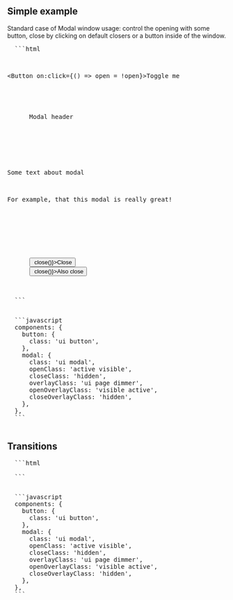 <script>
import Intro from './intro.md';
import Link from '../../_components/link.svelte';
import ShowBlock from '../../_components/show-block.svelte';
import PropsSlotsMarkup from './props-slots-markup.md';
import SimpleExample from './simple-example/semantic.svelte';
import TransitionsExample from './transitions/semantic.svelte';
</script>

<Intro />


<h2 id="simple-example">Simple example</h2>

Standard case of Modal window usage: control the opening with some button,
close by clicking on default closers or a button inside of the window.

<ShowBlock>
  <SimpleExample />
  
  <pre class="code" slot="code">
  ```html
  <script>
    import {Modal, Button} from 'industrial-ui';
    let open = false;
  </script>
  
  <Button on:click={() => open = !open}>Toggle me</Button>
  
  <Modal bind:value={open} let:close>
    <div class="header">
      Modal header
    </div>
    <div class="content">
      <div class="description">
        <div class="ui header">Some text about modal</div>
        <p>For example, that this modal is really great!</p>
      </div>
    </div>
    <div class="actions">
      <Button class="negative deny" on:click={() => close()}>Close</Button>
      <Button class="positive right" on:click={() => close()}>Also close</Button>
    </div>
  </Modal>
  ```
  </pre>

  <pre class="code" slot="config">
  ```javascript
  components: {
    button: {
      class: 'ui button',
    },
    modal: {
      class: 'ui modal',
      openClass: 'active visible',
      closeClass: 'hidden',
      overlayClass: 'ui page dimmer',
      openOverlayClass: 'visible active',
      closeOverlayClass: 'hidden',
    },
  },
  ```
  </pre>
</ShowBlock>


<h2 id="transitions">Transitions</h2>

<ShowBlock>
  <TransitionsExample />
  
  <pre class="code" slot="code">
  ```html
  
  ```
  </pre>

  <pre class="code" slot="config">
  ```javascript
  components: {
    button: {
      class: 'ui button',
    },
    modal: {
      class: 'ui modal',
      openClass: 'active visible',
      closeClass: 'hidden',
      overlayClass: 'ui page dimmer',
      openOverlayClass: 'visible active',
      closeOverlayClass: 'hidden',
    },
  },
  ```
  </pre>
</ShowBlock>


<PropsSlotsMarkup />
